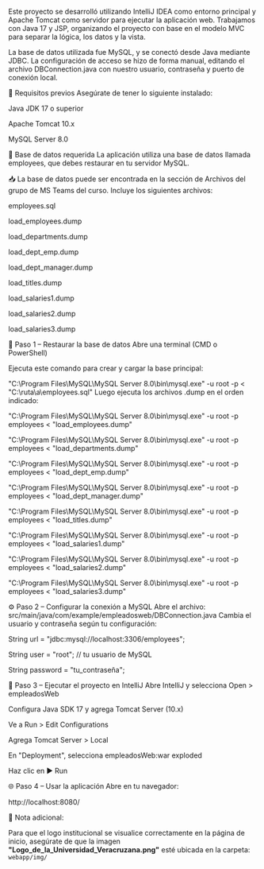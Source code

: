 Este proyecto se desarrolló utilizando IntelliJ IDEA como entorno principal y Apache Tomcat como servidor para ejecutar la aplicación web. Trabajamos con Java 17 y JSP, organizando el proyecto con base en el modelo MVC para separar la lógica, los datos y la vista.

La base de datos utilizada fue MySQL, y se conectó desde Java mediante JDBC. La configuración de acceso se hizo de forma manual, editando el archivo DBConnection.java con nuestro usuario, contraseña y puerto de conexión local.



📌 Requisitos previos
Asegúrate de tener lo siguiente instalado:

Java JDK 17 o superior

Apache Tomcat 10.x

MySQL Server 8.0


📁 Base de datos requerida
La aplicación utiliza una base de datos llamada employees, que debes restaurar en tu servidor MySQL.

📥 La base de datos puede ser encontrada en la sección de Archivos del grupo de MS Teams del curso.
Incluye los siguientes archivos:

employees.sql

load_employees.dump

load_departments.dump

load_dept_emp.dump

load_dept_manager.dump

load_titles.dump

load_salaries1.dump

load_salaries2.dump

load_salaries3.dump

🔧 Paso 1 – Restaurar la base de datos
Abre una terminal (CMD o PowerShell)

Ejecuta este comando para crear y cargar la base principal:

"C:\Program Files\MySQL\MySQL Server 8.0\bin\mysql.exe" -u root -p < "C:\ruta\a\employees.sql"
Luego ejecuta los archivos .dump en el orden indicado:

"C:\Program Files\MySQL\MySQL Server 8.0\bin\mysql.exe" -u root -p employees < "load_employees.dump"

"C:\Program Files\MySQL\MySQL Server 8.0\bin\mysql.exe" -u root -p employees < "load_departments.dump"

"C:\Program Files\MySQL\MySQL Server 8.0\bin\mysql.exe" -u root -p employees < "load_dept_emp.dump"

"C:\Program Files\MySQL\MySQL Server 8.0\bin\mysql.exe" -u root -p employees < "load_dept_manager.dump"

"C:\Program Files\MySQL\MySQL Server 8.0\bin\mysql.exe" -u root -p employees < "load_titles.dump"

"C:\Program Files\MySQL\MySQL Server 8.0\bin\mysql.exe" -u root -p employees < "load_salaries1.dump"

"C:\Program Files\MySQL\MySQL Server 8.0\bin\mysql.exe" -u root -p employees < "load_salaries2.dump"

"C:\Program Files\MySQL\MySQL Server 8.0\bin\mysql.exe" -u root -p employees < "load_salaries3.dump"

⚙️ Paso 2 – Configurar la conexión a MySQL
Abre el archivo:
src/main/java/com/example/empleadosweb/DBConnection.java
Cambia el usuario y contraseña según tu configuración:

String url = "jdbc:mysql://localhost:3306/employees";

String user = "root"; // tu usuario de MySQL

String password = "tu_contraseña";

🚀 Paso 3 – Ejecutar el proyecto en IntelliJ
Abre IntelliJ y selecciona Open > empleadosWeb

Configura Java SDK 17 y agrega Tomcat Server (10.x)

Ve a Run > Edit Configurations

Agrega Tomcat Server > Local

En "Deployment", selecciona empleadosWeb:war exploded

Haz clic en ▶️ Run

🌐 Paso 4 – Usar la aplicación
Abre en tu navegador:

http://localhost:8080/


📸 Nota adicional:  

Para que el logo institucional se visualice correctamente en la página de inicio, asegúrate de que la imagen **"Logo_de_la_Universidad_Veracruzana.png"** esté ubicada en la carpeta:  
`webapp/img/`
